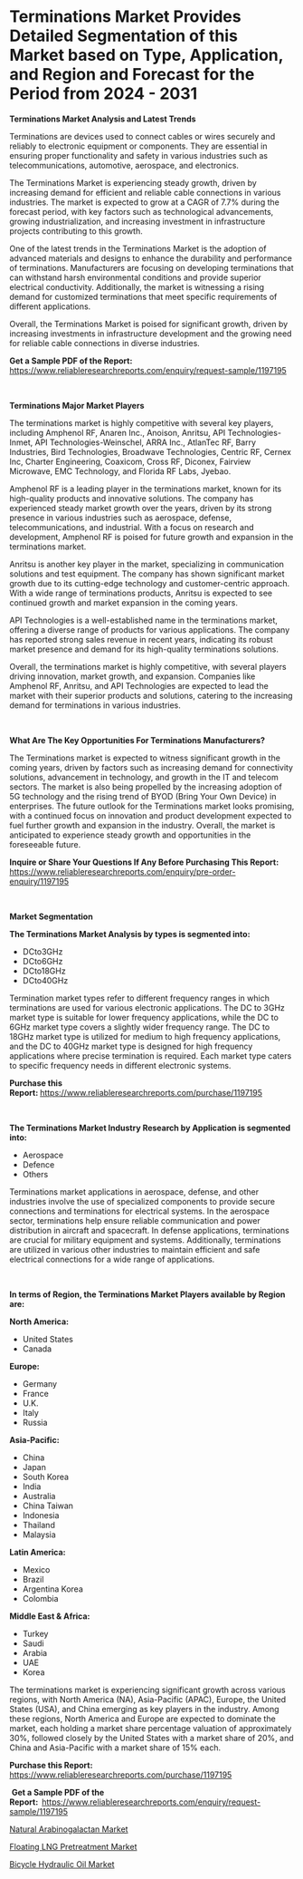 <p><h1>Terminations Market Provides Detailed Segmentation of this Market based on Type, Application, and Region and Forecast for the Period from 2024 - 2031</h1></p><p><strong>Terminations Market Analysis and Latest Trends</strong></p>
<p><p>Terminations are devices used to connect cables or wires securely and reliably to electronic equipment or components. They are essential in ensuring proper functionality and safety in various industries such as telecommunications, automotive, aerospace, and electronics.</p><p>The Terminations Market is experiencing steady growth, driven by increasing demand for efficient and reliable cable connections in various industries. The market is expected to grow at a CAGR of 7.7% during the forecast period, with key factors such as technological advancements, growing industrialization, and increasing investment in infrastructure projects contributing to this growth.</p><p>One of the latest trends in the Terminations Market is the adoption of advanced materials and designs to enhance the durability and performance of terminations. Manufacturers are focusing on developing terminations that can withstand harsh environmental conditions and provide superior electrical conductivity. Additionally, the market is witnessing a rising demand for customized terminations that meet specific requirements of different applications.</p><p>Overall, the Terminations Market is poised for significant growth, driven by increasing investments in infrastructure development and the growing need for reliable cable connections in diverse industries.</p></p>
<p><strong>Get a Sample PDF of the Report:&nbsp;</strong> <a href="https://www.reliableresearchreports.com/enquiry/request-sample/1197195">https://www.reliableresearchreports.com/enquiry/request-sample/1197195</a></p>
<p>&nbsp;</p>
<p><strong>Terminations Major Market Players</strong></p>
<p><p>The terminations market is highly competitive with several key players, including Amphenol RF, Anaren Inc., Anoison, Anritsu, API Technologies-Inmet, API Technologies-Weinschel, ARRA Inc., AtlanTec RF, Barry Industries, Bird Technologies, Broadwave Technologies, Centric RF, Cernex Inc, Charter Engineering, Coaxicom, Cross RF, Diconex, Fairview Microwave, EMC Technology, and Florida RF Labs, Jyebao.</p><p>Amphenol RF is a leading player in the terminations market, known for its high-quality products and innovative solutions. The company has experienced steady market growth over the years, driven by its strong presence in various industries such as aerospace, defense, telecommunications, and industrial. With a focus on research and development, Amphenol RF is poised for future growth and expansion in the terminations market.</p><p>Anritsu is another key player in the market, specializing in communication solutions and test equipment. The company has shown significant market growth due to its cutting-edge technology and customer-centric approach. With a wide range of terminations products, Anritsu is expected to see continued growth and market expansion in the coming years.</p><p>API Technologies is a well-established name in the terminations market, offering a diverse range of products for various applications. The company has reported strong sales revenue in recent years, indicating its robust market presence and demand for its high-quality terminations solutions.</p><p>Overall, the terminations market is highly competitive, with several players driving innovation, market growth, and expansion. Companies like Amphenol RF, Anritsu, and API Technologies are expected to lead the market with their superior products and solutions, catering to the increasing demand for terminations in various industries.</p></p>
<p>&nbsp;</p>
<p><strong>What Are The Key Opportunities For Terminations Manufacturers?</strong></p>
<p><p>The Terminations market is expected to witness significant growth in the coming years, driven by factors such as increasing demand for connectivity solutions, advancement in technology, and growth in the IT and telecom sectors. The market is also being propelled by the increasing adoption of 5G technology and the rising trend of BYOD (Bring Your Own Device) in enterprises. The future outlook for the Terminations market looks promising, with a continued focus on innovation and product development expected to fuel further growth and expansion in the industry. Overall, the market is anticipated to experience steady growth and opportunities in the foreseeable future.</p></p>
<p><strong>Inquire or Share Your Questions If Any Before Purchasing This Report:</strong> <a href="https://www.reliableresearchreports.com/enquiry/pre-order-enquiry/1197195">https://www.reliableresearchreports.com/enquiry/pre-order-enquiry/1197195</a></p>
<p>&nbsp;</p>
<p><strong>Market Segmentation</strong></p>
<p><strong>The Terminations Market Analysis by types is segmented into:</strong></p>
<p><ul><li>DCto3GHz</li><li>DCto6GHz</li><li>DCto18GHz</li><li>DCto40GHz</li></ul></p>
<p><p>Termination market types refer to different frequency ranges in which terminations are used for various electronic applications. The DC to 3GHz market type is suitable for lower frequency applications, while the DC to 6GHz market type covers a slightly wider frequency range. The DC to 18GHz market type is utilized for medium to high frequency applications, and the DC to 40GHz market type is designed for high frequency applications where precise termination is required. Each market type caters to specific frequency needs in different electronic systems.</p></p>
<p><strong>Purchase this Report:&nbsp;</strong><a href="https://www.reliableresearchreports.com/purchase/1197195">https://www.reliableresearchreports.com/purchase/1197195</a></p>
<p>&nbsp;</p>
<p><strong>The Terminations Market Industry Research by Application is segmented into:</strong></p>
<p><ul><li>Aerospace</li><li>Defence</li><li>Others</li></ul></p>
<p><p>Terminations market applications in aerospace, defense, and other industries involve the use of specialized components to provide secure connections and terminations for electrical systems. In the aerospace sector, terminations help ensure reliable communication and power distribution in aircraft and spacecraft. In defense applications, terminations are crucial for military equipment and systems. Additionally, terminations are utilized in various other industries to maintain efficient and safe electrical connections for a wide range of applications.</p></p>
<p>&nbsp;</p>
<p><strong>In terms of Region, the Terminations Market Players available by Region are:</strong></p>
<p>
    <p> <strong> North America: </strong>
        <ul>
            <li>United States</li>
            <li>Canada</li>
        </ul>
        </p> 
    <p> <strong> Europe: </strong>
        <ul>
            <li>Germany</li>
            <li>France</li>
            <li>U.K.</li>
            <li>Italy</li>
            <li>Russia</li>
        </ul>
        </p> 
    <p> <strong> Asia-Pacific: </strong>
        <ul>
            <li>China</li>
            <li>Japan</li>
            <li>South Korea</li>
            <li>India</li>
            <li>Australia</li>
            <li>China Taiwan</li>
            <li>Indonesia</li>
            <li>Thailand</li>
            <li>Malaysia</li>
        </ul>
        </p> 
    <p> <strong> Latin America: </strong>
        <ul>
            <li>Mexico</li>
            <li>Brazil</li>
            <li>Argentina Korea</li>
            <li>Colombia</li>
        </ul>
        </p> 
    <p> <strong> Middle East & Africa: </strong>
        <ul>
            <li>Turkey</li>
            <li>Saudi</li>
            <li>Arabia</li>
            <li>UAE</li>
            <li>Korea</li>
        </ul>
    </p>
    </p>
<p><p>The terminations market is experiencing significant growth across various regions, with North America (NA), Asia-Pacific (APAC), Europe, the United States (USA), and China emerging as key players in the industry. Among these regions, North America and Europe are expected to dominate the market, each holding a market share percentage valuation of approximately 30%, followed closely by the United States with a market share of 20%, and China and Asia-Pacific with a market share of 15% each.</p></p>
<p><strong>Purchase this Report: </strong><a href="https://www.reliableresearchreports.com/purchase/1197195">https://www.reliableresearchreports.com/purchase/1197195</a></p>
<p>&nbsp;<strong>Get a Sample PDF of the Report:&nbsp;&nbsp;</strong><a href="https://www.reliableresearchreports.com/enquiry/request-sample/1197195">https://www.reliableresearchreports.com/enquiry/request-sample/1197195</a></p>
<p><strong></strong></p>
<p><p><a href="https://view.publitas.com/reportprime-1/natural-arabinogalactan-market-size-and-growth-market-segmentation-regional-and-country-breakdowns-and-market-trends-for-period-from-2023-2030/">Natural Arabinogalactan Market</a></p><p><a href="https://view.publitas.com/reportprime-1/floating-lng-pretreatment-market-size-and-growth-market-segmentation-regional-and-country-breakdowns-and-market-trends-for-period-from-2023-2030/">Floating LNG Pretreatment Market</a></p><p><a href="https://view.publitas.com/reportprime-1/bicycle-hydraulic-oil-market-research-report-provides-critical-insights-that-can-help-shape-business-development-and-investment-strategies/">Bicycle Hydraulic Oil Market</a></p></p>
